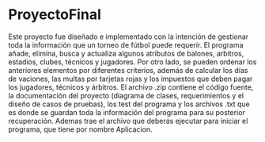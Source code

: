 # ProyectoFinal
Este proyecto fue diseñado e implementado con la intención de gestionar toda la información que un torneo de fútbol puede requerir.
El programa añade, elimina, busca y actualiza algunos atributos de balones, arbitros, estadios, clubes, técnicos y jugadores.
Por otro lado, se pueden ordenar los anteriores elementos por diferentes criterios, además de calcular los días de vaciones, 
las multas por tarjetas rojas y los impuestos que deben pagar los jugadores, técnicos y árbitros.
El archivo .zip contiene el código fuente, la documentación del proyecto (diagrama de clases, requerimientos y el diseño de casos de pruebas),
los test del programa y los archivos .txt que es donde se guardan toda la información del programa para su posterior recuperación.
Ademas trae el archivo que deberás ejecutar para iniciar el programa, que tiene por nombre Aplicacion.
